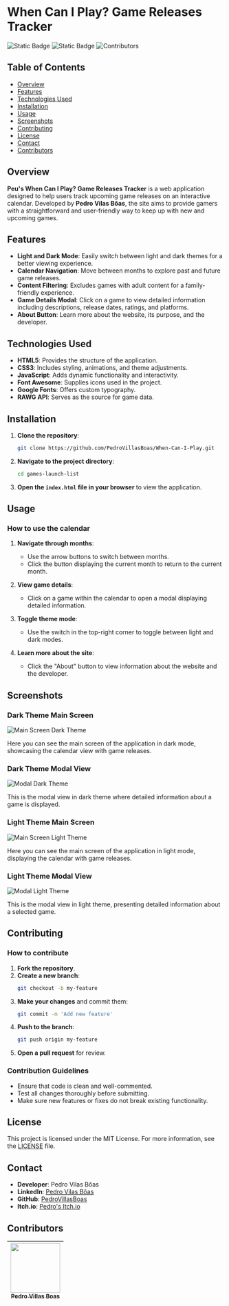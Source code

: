 # When Can I Play? Game Releases Tracker

![Static Badge](https://img.shields.io/badge/License-MIT-blue) ![Static Badge](https://img.shields.io/badge/Status-Concluded-green) ![Contributors](https://badgen.net/github/contributors/PedroVillasBoas/Games-Launch-List)

## Table of Contents
- [Overview](#overview)
- [Features](#features)
- [Technologies Used](#technologies-used)
- [Installation](#installation)
- [Usage](#usage)
- [Screenshots](#screenshots)
- [Contributing](#contributing)
- [License](#license)
- [Contact](#contact)
- [Contributors](#contributors)

## Overview
**Peu's When Can I Play? Game Releases Tracker** is a web application designed to help users track upcoming game releases on an interactive calendar. Developed by **Pedro Vilas Bôas**, the site aims to provide gamers with a straightforward and user-friendly way to keep up with new and upcoming games.

## Features
- **Light and Dark Mode**: Easily switch between light and dark themes for a better viewing experience.
- **Calendar Navigation**: Move between months to explore past and future game releases.
- **Content Filtering**: Excludes games with adult content for a family-friendly experience.
- **Game Details Modal**: Click on a game to view detailed information including descriptions, release dates, ratings, and platforms.
- **About Button**: Learn more about the website, its purpose, and the developer.

## Technologies Used
- **HTML5**: Provides the structure of the application.
- **CSS3**: Includes styling, animations, and theme adjustments.
- **JavaScript**: Adds dynamic functionality and interactivity.
- **Font Awesome**: Supplies icons used in the project.
- **Google Fonts**: Offers custom typography.
- **RAWG API**: Serves as the source for game data.

## Installation
1. **Clone the repository**:
    ```bash
    git clone https://github.com/PedroVillasBoas/When-Can-I-Play.git
    ```

2. **Navigate to the project directory**:
    ```bash
    cd games-launch-list
    ```

3. **Open the `index.html` file in your browser** to view the application.

## Usage
### How to use the calendar
1. **Navigate through months**:
    - Use the arrow buttons to switch between months.
    - Click the button displaying the current month to return to the current month.

2. **View game details**:
    - Click on a game within the calendar to open a modal displaying detailed information.

3. **Toggle theme mode**:
    - Use the switch in the top-right corner to toggle between light and dark modes.

4. **Learn more about the site**:
    - Click the "About" button to view information about the website and the developer.

## Screenshots

### Dark Theme Main Screen
![Main Screen Dark Theme](https://raw.githubusercontent.com/PedroVillasBoas/When-Can-I-Play/master/img/img-when-can-i-play-dark-theme-fullscreen.jpeg)

Here you can see the main screen of the application in dark mode, showcasing the calendar view with game releases.

### Dark Theme Modal View
![Modal Dark Theme](https://raw.githubusercontent.com/PedroVillasBoas/When-Can-I-Play/master/img/img-when-can-i-play-dark-theme-modal.jpeg)

This is the modal view in dark theme where detailed information about a game is displayed.

### Light Theme Main Screen
![Main Screen Light Theme](https://raw.githubusercontent.com/PedroVillasBoas/When-Can-I-Play/master/img/img-when-can-i-play-light-theme-fullscreen.jpeg)

Here you can see the main screen of the application in light mode, displaying the calendar with game releases.

### Light Theme Modal View
![Modal Light Theme](https://raw.githubusercontent.com/PedroVillasBoas/When-Can-I-Play/master/img/img-when-can-i-play-light-theme-modal.jpeg)

This is the modal view in light theme, presenting detailed information about a selected game.



## Contributing
### How to contribute
1. **Fork the repository**.
2. **Create a new branch**:
    ```bash
    git checkout -b my-feature
    ```
3. **Make your changes** and commit them:
    ```bash
    git commit -m 'Add new feature'
    ```
4. **Push to the branch**:
    ```bash
    git push origin my-feature
    ```
5. **Open a pull request** for review.

### Contribution Guidelines
- Ensure that code is clean and well-commented.
- Test all changes thoroughly before submitting.
- Make sure new features or fixes do not break existing functionality.

## License
This project is licensed under the MIT License. For more information, see the [LICENSE](LICENSE) file.

## Contact
- **Developer**: Pedro Vilas Bôas
- **LinkedIn**: [Pedro Vilas Bôas](https://www.linkedin.com/in/pedro-vilas-bôas/)
- **GitHub**: [PedroVillasBoas](https://github.com/PedroVillasBoas)
- **Itch.io**: [Pedro's Itch.io](https://pedrovilasboas.itch.io)

## Contributors
|  [<img loading="lazy" src="https://avatars.githubusercontent.com/u/47667167?v=4" width=115><br><sub>Pedro Villas Boas</sub>](https://github.com/PedroVillasBoas) |
| :---: |
